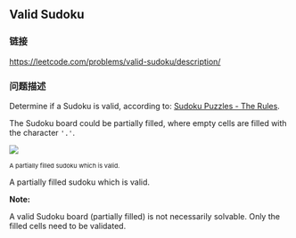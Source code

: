 ## Valid Sudoku  
### 链接  
https://leetcode.com/problems/valid-sudoku/description/  
### 问题描述
Determine if a Sudoku is valid, according to: [Sudoku Puzzles - The Rules](http://sudoku.com.au/TheRules.aspx).

The Sudoku board could be partially filled, where empty cells are filled with the character `'.'`.


<img src="http://upload.wikimedia.org/wikipedia/commons/thumb/f/ff/Sudoku-by-L2G-20050714.svg/250px-Sudoku-by-L2G-20050714.svg.png" /><br />
<p style="font-size: 11px">A partially filled sudoku which is valid.

A partially filled sudoku which is valid.

**Note:**<br />
A valid Sudoku board (partially filled) is not necessarily solvable. Only the filled cells need to be validated.

